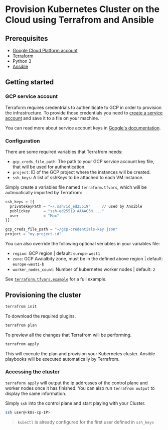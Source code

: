 # Provision Kubernetes Cluster on the Cloud using Terrafrom and Ansible

## Prerequisites

- [Google Cloud Platform account](https://console.cloud.google.com/freetrial/)
- [Terraform](https://www.terraform.io/)
- Python 3
- [Ansible](https://docs.ansible.com/ansible/latest/installation_guide/intro_installation.html)

## Getting started

### GCP service account

Terraform requires credentrials to autheniticate to GCP in order to provision the infrastructure. To provide those credentials you need to [create a service account](https://console.cloud.google.com/apis/credentials/serviceaccountkey) and save it to a file on your machine.

You can read more about service account keys in [Google's documentation](https://cloud.google.com/iam/docs/creating-managing-service-account-keys).

### Configuration

There are some required variables that Terrafrom needs:
- `gcp_creds_file_path`: The path to your GCP service account key file, that will be used for authentication.
- `project`: ID of the GCP project where the instances will be created.
- `ssh_keys`: A list of sshKeys to be attached to each VM instance.

Simply create a variables file named `terraform.tfvars`, which will be autmoatically imported by Terrafrom:

```tf
ssh_keys = [{
  privatekeyPath = "~/.ssh/id_ed25519"     // used by Ansible
  publickey      = "ssh-ed25519 AAAAC3N...."
  user           = "Max"
}]

gcp_creds_file_path = "~/gcp-credentials-key.json"
project = "my-project-id"
```

You can also override the following optional veriables in your variables file:
- `region`: GCP region | default: `europe-west1`
- `zone`: GCP Avaialbity zone, must be in the defined above region | default: `europe-west1-b`
- `worker_nodes_count`: Number of kubernetes worker nodes | default: `2`

See [`terraform.tfvars.example`](./terraform.tfvars.example) for a full example.

## Provisioning the cluster

```bash
terrafrom init
```
To download the required plugins.

```bash
terrafrom plan
```
To preview all the changes that Terrafrom will be performing.

```bash
terrafrom apply
```
This will execute the plan and provision your Kubernetes cluster. Ansible playbooks will be executed automatically by Terrafrom.

### Accessing the cluster

`terraform apply` will output the ip addresses of the control plane and worker nodes once it has finished. You can also run `terrafrom output` to display the same information.

Simply `ssh` into the control plane and start playing with your Cluster.
```bash
ssh user@<k8s-cp-IP>
```

> `kubectl` is already configured for the first user defined in `ssh_keys`
